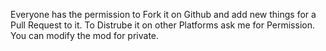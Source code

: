 Everyone has the permission to Fork it on Github and add new things for a Pull Request to it.  To Distrube it on other Platforms ask me for Permission. 
You can modify the mod for private.
